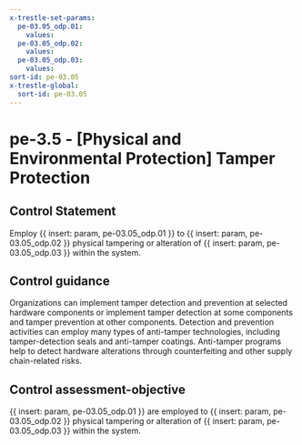 ```yaml
---
x-trestle-set-params:
  pe-03.05_odp.01:
    values:
  pe-03.05_odp.02:
    values:
  pe-03.05_odp.03:
    values:
sort-id: pe-03.05
x-trestle-global:
  sort-id: pe-03.05
---
```


# pe-3.5 - \[Physical and Environmental Protection\] Tamper Protection

## Control Statement

Employ {{ insert: param, pe-03.05_odp.01 }} to {{ insert: param, pe-03.05_odp.02 }} physical tampering or alteration of {{ insert: param, pe-03.05_odp.03 }} within the system.

## Control guidance

Organizations can implement tamper detection and prevention at selected hardware components or implement tamper detection at some components and tamper prevention at other components. Detection and prevention activities can employ many types of anti-tamper technologies, including tamper-detection seals and anti-tamper coatings. Anti-tamper programs help to detect hardware alterations through counterfeiting and other supply chain-related risks.

## Control assessment-objective

{{ insert: param, pe-03.05_odp.01 }} are employed to {{ insert: param, pe-03.05_odp.02 }} physical tampering or alteration of {{ insert: param, pe-03.05_odp.03 }} within the system.
